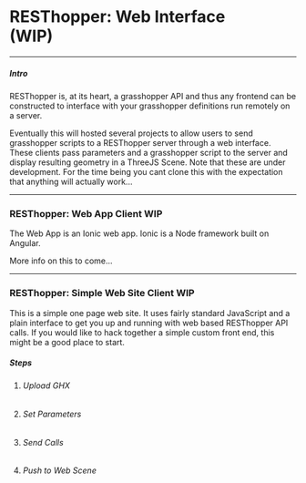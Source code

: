 # RESThopper: Web Interface <br> (WIP)
---

##### Intro
RESThopper is, at its heart, a grasshopper API and thus any frontend can be constructed to interface with your grasshopper definitions run remotely on a server.

Eventually this will hosted several projects to allow users to send grasshopper scripts to a RESThopper server through a web interface. These clients pass parameters and a grasshopper script to the server and display resulting geometry in a ThreeJS Scene. Note that these are under development. For the time being you cant clone this with the expectation that anything will actually work...

---
### RESThopper: Web App Client WIP

The Web App is an Ionic web app. Ionic is a Node framework built on Angular.

More info on this to come...

---
### RESThopper: Simple Web Site Client WIP

This is a simple one page web site. It uses fairly standard JavaScript and a plain interface to get you up and running with web based RESThopper API calls. If you would like to hack together a simple custom front end, this might be a good place to start.


##### Steps
1. ###### Upload GHX

2. ###### Set Parameters

3. ###### Send Calls

4.  ###### Push to Web Scene
